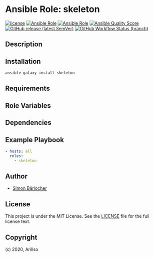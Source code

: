 # Ansible Role: skeleton

<!-- markdownlint-disable MD013 -->

[![license](https://img.shields.io/github/license/mashape/apistatus.svg?style=flat-square)](LICENSE) [![Ansible Role](https://img.shields.io/ansible/role/id?label=role%20name&style=flat-square)](https://galaxy.ansible.com/projectgroup/projectname) [![Ansible Role](https://img.shields.io/ansible/role/d/id.svg?style=flat-square)](https://galaxy.ansible.com/projectgroup/projectname) [![Ansible Quality Score](https://img.shields.io/ansible/quality/id?label=role%20quality&style=flat-square)](https://galaxy.ansible.com/projectgroup/projectname) [![GitHub release (latest SemVer)](https://img.shields.io/github/v/release/projectgroup/ansible.projectname?style=flat-square)](https://github.com/projectgroup/ansible.projectname/releases) [![GitHub Workflow Status (branch)](https://img.shields.io/github/workflow/status/projectgroup/ansible.projectname/Role%20Tests/master?label=integration%20tests&style=flat-square)](https://github.com/projectgroup/ansible.projectname/actions?query=workflow%3A%22Role+Tests%22)

<!-- markdownlint-enable MD013 -->

## Description

## Installation

```bash
ansible-galaxy install skeleton
```

## Requirements

## Role Variables

## Dependencies

## Example Playbook

```yml
- hosts: all
  roles:
    - skeleton
```

## Author

- [Simon Bärlocher](https://sbaerlocher.ch)

## License

This project is under the MIT License. See the [LICENSE](https://sbaerlo.ch/licence) file for the full license text.

## Copyright

(c) 2020, Arillso
